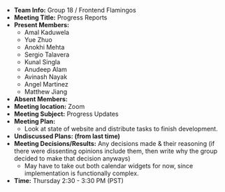 * **Team Info:** Group 18 / Frontend Flamingos
* **Meeting Title:** Progress Reports
* **Present Members:**
  - Amal Kaduwela
  - Yue Zhuo
  - Anokhi Mehta
  - Sergio Talavera
  - Kunal Singla
  - Anudeep Alam
  - Avinash Nayak
  - Angel Martinez
  - Matthew Jiang
* **Absent Members:**
* **Meeting location:** Zoom
* **Meeting Subject:** Progress Updates
* **Meeting Plan:**
  - Look at state of website and distribute tasks to finish development.
* **Undiscussed Plans: (from last time)**
* **Meeting Decisions/Results:** Any decisions made & their reasoning (if there were dissenting opinions include them, then write why the group decided to make that decision anyways)
  - May have to take out both calendar widgets for now, since implementation is functionally complex.
* **Time:** Thursday 2:30 - 3:30 PM (PST)